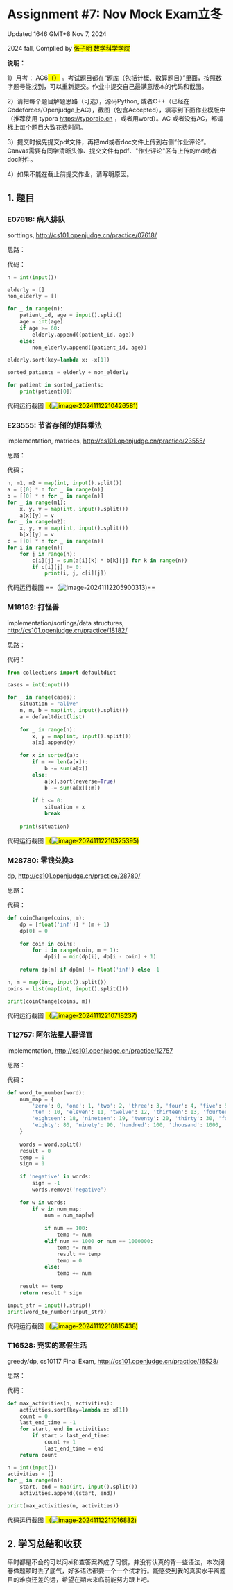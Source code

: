 # Assignment #7: Nov Mock Exam立冬

Updated 1646 GMT+8 Nov 7, 2024

2024 fall, Complied by <mark>张子明 数学科学学院</mark>



**说明：**

1）⽉考： AC6<mark>（）</mark> 。考试题⽬都在“题库（包括计概、数算题目）”⾥⾯，按照数字题号能找到，可以重新提交。作业中提交⾃⼰最满意版本的代码和截图。

2）请把每个题目解题思路（可选），源码Python, 或者C++（已经在Codeforces/Openjudge上AC），截图（包含Accepted），填写到下面作业模版中（推荐使用 typora https://typoraio.cn ，或者用word）。AC 或者没有AC，都请标上每个题目大致花费时间。

3）提交时候先提交pdf文件，再把md或者doc文件上传到右侧“作业评论”。Canvas需要有同学清晰头像、提交文件有pdf、"作业评论"区有上传的md或者doc附件。

4）如果不能在截止前提交作业，请写明原因。



## 1. 题目

### E07618: 病人排队

sorttings, http://cs101.openjudge.cn/practice/07618/

思路：



代码：

```python
n = int(input())

elderly = []
non_elderly = []

for _ in range(n):
    patient_id, age = input().split()
    age = int(age)
    if age >= 60:
        elderly.append((patient_id, age))
    else:
        non_elderly.append((patient_id, age))

elderly.sort(key=lambda x: -x[1])

sorted_patients = elderly + non_elderly

for patient in sorted_patients:
    print(patient[0])
```



代码运行截图 <mark>（![image-20241112210426581](C:\Users\Administrator\AppData\Roaming\Typora\typora-user-images\image-20241112210426581.png))</mark>





### E23555: 节省存储的矩阵乘法

implementation, matrices, http://cs101.openjudge.cn/practice/23555/

思路：



代码：

```python
n, m1, m2 = map(int, input().split())
a = [[0] * n for _ in range(n)]
b = [[0] * n for _ in range(n)]
for _ in range(m1):
    x, y, v = map(int, input().split())
    a[x][y] = v
for _ in range(m2):
    x, y, v = map(int, input().split())
    b[x][y] = v
c = [[0] * n for _ in range(n)]
for i in range(n):
    for j in range(n):
        c[i][j] = sum(a[i][k] * b[k][j] for k in range(n))
        if c[i][j] != 0:
            print(i, j, c[i][j])
```



代码运行截图 ==（![image-20241112205900313](C:\Users\Administrator\AppData\Roaming\Typora\typora-user-images\image-20241112205900313.png))==





### M18182: 打怪兽 

implementation/sortings/data structures, http://cs101.openjudge.cn/practice/18182/

思路：



代码：

```python
from collections import defaultdict

cases = int(input())

for _ in range(cases):
    situation = "alive" 
    n, m, b = map(int, input().split())
    a = defaultdict(list) 
    
    for _ in range(n):
        x, y = map(int, input().split())
        a[x].append(y)
    
    for x in sorted(a):
        if m >= len(a[x]):
            b -= sum(a[x])
        else:
            a[x].sort(reverse=True)
            b -= sum(a[x][:m])
        
        if b <= 0:
            situation = x
            break
    
    print(situation)

```



代码运行截图 <mark>（![image-20241112210325395](C:\Users\Administrator\AppData\Roaming\Typora\typora-user-images\image-20241112210325395.png))</mark>





### M28780: 零钱兑换3

dp, http://cs101.openjudge.cn/practice/28780/

思路：



代码：

```python
def coinChange(coins, m):
    dp = [float('inf')] * (m + 1)
    dp[0] = 0
    
    for coin in coins:
        for i in range(coin, m + 1):
            dp[i] = min(dp[i], dp[i - coin] + 1)
    
    return dp[m] if dp[m] != float('inf') else -1

n, m = map(int, input().split())
coins = list(map(int, input().split()))

print(coinChange(coins, m))

```



代码运行截图 <mark>（![image-20241112210718237](C:\Users\Administrator\AppData\Roaming\Typora\typora-user-images\image-20241112210718237.png))</mark>





### T12757: 阿尔法星人翻译官

implementation, http://cs101.openjudge.cn/practice/12757

思路：



代码：

```python
def word_to_number(word):
    num_map = {
        'zero': 0, 'one': 1, 'two': 2, 'three': 3, 'four': 4, 'five': 5, 'six': 6, 'seven': 7, 'eight': 8, 'nine': 9,
        'ten': 10, 'eleven': 11, 'twelve': 12, 'thirteen': 13, 'fourteen': 14, 'fifteen': 15, 'sixteen': 16, 'seventeen': 17,
        'eighteen': 18, 'nineteen': 19, 'twenty': 20, 'thirty': 30, 'forty': 40, 'fifty': 50, 'sixty': 60, 'seventy': 70,
        'eighty': 80, 'ninety': 90, 'hundred': 100, 'thousand': 1000, 'million': 1000000
    }
    
    words = word.split()
    result = 0
    temp = 0
    sign = 1
    
    if 'negative' in words:
        sign = -1
        words.remove('negative')
    
    for w in words:
        if w in num_map:
            num = num_map[w]
            
            if num == 100:
                temp *= num
            elif num == 1000 or num == 1000000:
                temp *= num
                result += temp
                temp = 0
            else:
                temp += num
    
    result += temp
    return result * sign

input_str = input().strip()
print(word_to_number(input_str))

```



代码运行截图 <mark>（![image-20241112210815438](C:\Users\Administrator\AppData\Roaming\Typora\typora-user-images\image-20241112210815438.png))</mark>





### T16528: 充实的寒假生活

greedy/dp, cs10117 Final Exam, http://cs101.openjudge.cn/practice/16528/

思路：



代码：

```python
def max_activities(n, activities):
    activities.sort(key=lambda x: x[1])
    count = 0
    last_end_time = -1
    for start, end in activities:
        if start > last_end_time:
            count += 1
            last_end_time = end
    return count

n = int(input())
activities = []
for _ in range(n):
    start, end = map(int, input().split())
    activities.append((start, end))

print(max_activities(n, activities))
```



代码运行截图 <mark>（![image-20241112211016882](C:\Users\Administrator\AppData\Roaming\Typora\typora-user-images\image-20241112211016882.png))</mark>





## 2. 学习总结和收获

平时都是不会的可以问ai和查答案养成了习惯，并没有认真的背一些语法，本次闭卷做题顿时丢了底气，好多语法都要一个一个试才行。能感受到我的真实水平离题目的难度还差的远，希望在期末来临前能努力跟上吧。





